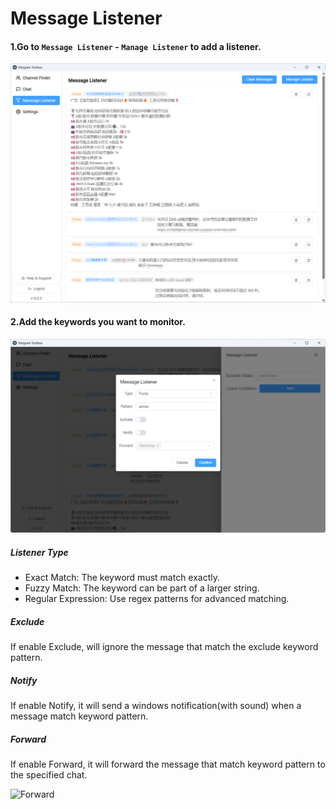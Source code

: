 # Message Listener
#### 1.Go to `Message Listener` - `Manage Listener` to add a listener.
![Message Listener](screenshot/message_listener.png)
#### 2.Add the keywords you want to monitor.
![Add Listener](screenshot/add_listener.png)
##### Listener Type
- Exact Match: The keyword must match exactly.
- Fuzzy Match: The keyword can be part of a larger string.
- Regular Expression: Use regex patterns for advanced matching.
##### Exclude
If enable Exclude, will ignore the message that match the exclude keyword pattern.
##### Notify
If enable Notify, it will send a windows notification(with sound) when a message match keyword pattern.
##### Forward
If enable Forward, it will forward the message that match keyword pattern to the specified chat.

![Forward](screenshot/alert.png)
